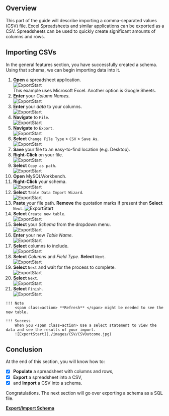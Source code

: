 ## Overview

This part of the guide will describe importing a comma-separated values (CSV) file. Excel Spreadsheets and similar applications can be exported as a CSV. Spreadsheets can be used to quickly create significant amounts of columns and rows.

## Importing CSVs

In the general features section, you have successfully created a schema. Using that schema, we can begin importing data into it.
>
1. <span class=action>**Open**</span> a spreadsheet application.  
![ExportStart](./images/CSV/CSVSpreadsheet.jpg)  
    This example uses Microsoft Excel. Another option is Google Sheets.  
2. <span class=action>**Enter**</span> your *Column Names*.  
![ExportStart](./images/CSV/CSVColumnNames.jpg)
3. <span class=action>**Enter**</span> your *data* to your columns.  
![ExportStart](./images/CSV/CSVColumnData.jpg)
4. <span class=action>**Navigate**</span> to `File`.  
![ExportStart](./images/CSV/CSVNavFile.jpg)
5. <span class=action>**Navigate**</span> to `Export`.  
![ExportStart](./images/CSV/CSVNavToExport.jpg)
6. <span class=action>**Select**</span> `Change File Type` > `CSV` > `Save As`.  
![ExportStart](./images/CSV/CSVSaveFileType.jpg)
7. <span class=action>**Save**</span> your file to an easy-to-find location (e.g. Desktop).
8. <span class=action>**Right-Click** on your file.  
![ExportStart](./images/CSV/CSVIcon.jpg)
9. <span class=action>**Select**</span> `Copy as path`.  
![ExportStart](./images/CSV/CSVCopyAsPath.jpg)
10. <span class=action>**Open**</span> MySQLWorkbench.
11. <span class=action>**Right-Click**</span> your schema.  
![ExportStart](./images/CSV/CSVRClickSchema.jpg)
12. <span class=action>**Select**</span> `Table Data Import Wizard`.  
![ExportStart](./images/CSV/CSVImportWIzard.jpg)
13. <span class=action>**Paste**</span> your file path. <span class=action>**Remove**</span> the quotation marks if present then <span class=action>**Select**</span> `Next`.
![ExportStart](./images/CSV/CSVPasteFilePath.jpg)
14. <span class=action>**Select**</span> `Create new table`.  
![ExportStart](./images/CSV/CSVCreateNewTable.jpg)
15. <span class=action>**Select**</span> your *Schema* from the dropdown menu.  
![ExportStart](./images/CSV/CSVSelectSchema.jpg)
16. <span class=action>**Enter**</span> your new *Table Name*.  
![ExportStart](./images/CSV/CSVInputTableName.jpg)
17. <span class=action>**Select**</span> columns to include.  
![ExportStart](./images/CSV/CSVSelectColumns.jpg)
18. <span class=action>**Select**</span> *Columns* and *Field Type*. <span class=action>**Select**</span> `Next`.  
![ExportStart](./images/CSV/CSVSelectColumnFields.jpg)
19. <span class=action>**Select**</span> `Next` and wait for the process to complete.  
![ExportStart](./images/CSV/CSVFinishNext.jpg)
20. <span class=action>**Select**</span> `Next`.  
![ExportStart](./images/CSV/CSVFinishResults.jpg)
21. <span class=action>**Select**</span> `Finish`.  
![ExportStart](./images/CSV/CSVFinishFinal.jpg)

>
    !!! Note
        <span class=action> **Refresh** </span> might be needed to see the new table.
>
    !!! Success
        When you <span class=action> Use a select statement to view the data and see the results of your import.  
        ![ExportStart](./images/CSV/CSVOutcome.jpg)

## Conclusion

At the end of this section, you will know how to:

- [X] <span class=action>**Populate**</span> a spreadsheet with columns and rows,
- [X] <span class=action>**Export**</span> a spreadsheet into a CSV,
- [X] and <span class=action>**Import**</span> a CSV into a schema.

Congratulations. The next section will go over exporting a schema as a SQL file.

**[Export/Import Schema](Emily_SQL_TASKS.md)**
